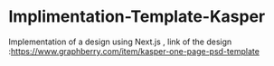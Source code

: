 # Implimentation-Template-Kasper
Implementation of a design using Next.js , link of the design :https://www.graphberry.com/item/kasper-one-page-psd-template
